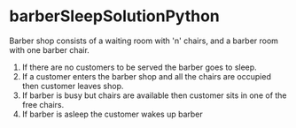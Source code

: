 # barberSleepSolutionPython
Barber shop consists of a waiting room with 'n' chairs, and a barber room
with one barber chair.
1. If there are no customers to be served the barber goes to sleep.
2. If a customer enters the barber shop and all the chairs are occupied then customer leaves shop.
3. If barber is busy but chairs are available then customer sits in one of the free chairs.
4. If barber is asleep the customer wakes up barber
